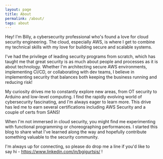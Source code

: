 ```yaml
---
layout: page
title: About
permalink: /about/
tags: about
---
```



Hey! I'm Billy, a cybersecurity professional who's found a love for cloud security engineering. The cloud, especially AWS, is where I get to combine my technical skills with my love for building secure and scalable systems.

I've had the privilege of leading security programs from scratch, which has taught me that great security is as much about people and processes as it is about technology. Whether I'm architecting secure AWS environments, implementing CI/CD, or collaborating with dev teams, I believe in implementing security that balances both keeping the business running and reducing risk!

My curiosity drives me to constantly explore new areas, from OT security to Arduino and low-level computing. I find the rapidly evolving world of cybersecurity fascinating, and I'm always eager to learn more. This drive has led me to earn several certifications including AWS Security and a couple of certs from SANS!

When I'm not immersed in cloud security, you might find me experimenting with functional programming or choreographing performances. I started this blog to share what I've learned along the way and hopefully contribute something valuable to the security community.

I'm always up for connecting, so please do drop me a line if you'd like to say hi - https://www.linkedin.com/in/bgigurtsis/ !

